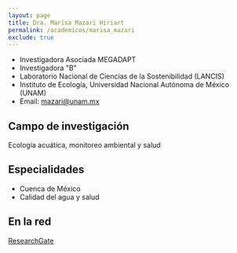 ```yaml
---
layout: page
title: Dra. Marisa Mazari Hiriart
permalink: /academicos/marisa_mazari
exclude: true
---
```


- Investigadora Asociada MEGADAPT
- Investigadora "B"
- Laboratorio Nacional de Ciencias de la Sostenibilidad (LANCIS)
- Instituto de Ecología, Universidad Nacional Autónoma de México (UNAM)
- Email: mazari@unam.mx


## Campo de investigación

Ecología acuática, monitoreo ambiental y salud

## Especialidades

- Cuenca de México
- Calidad del agua y salud

## En la red

[ResearchGate](https://www.researchgate.net/profile/Marisa_Mazari-Hiriart)

